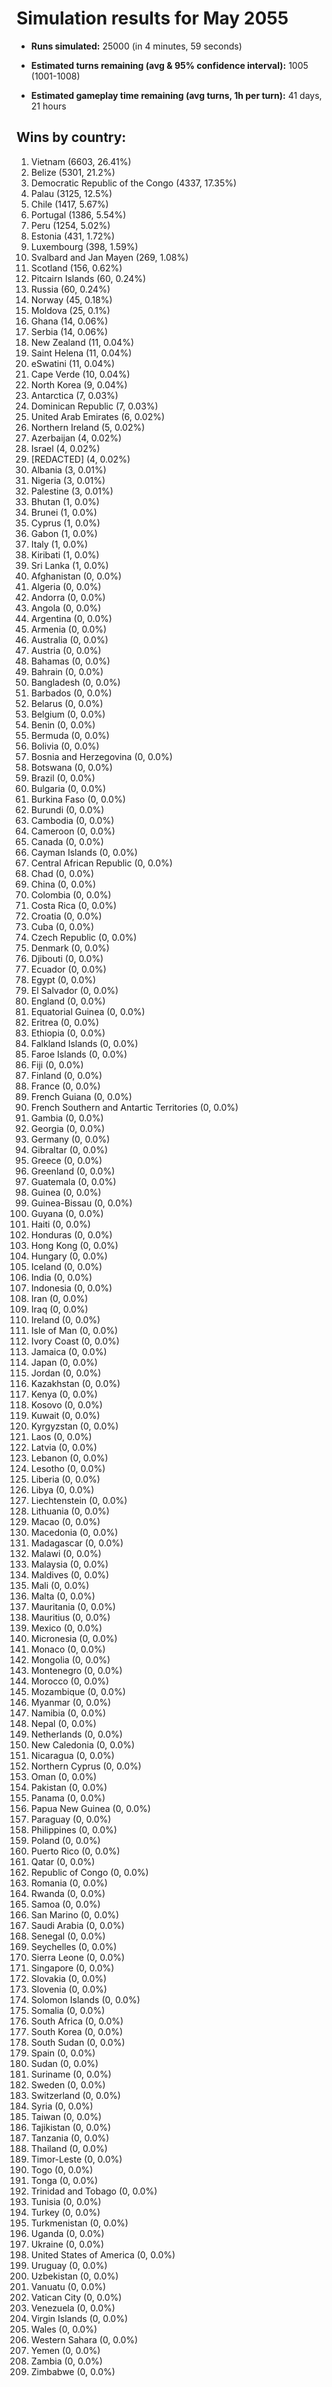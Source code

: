 # Simulation results for May 2055

* **Runs simulated:** 25000 (in 4 minutes, 59 seconds)

* **Estimated turns remaining (avg & 95% confidence interval):** 1005 (1001-1008)

* **Estimated gameplay time remaining (avg turns, 1h per turn):** 41 days, 21 hours

## Wins by country:
1. Vietnam (6603, 26.41%)
2. Belize (5301, 21.2%)
3. Democratic Republic of the Congo (4337, 17.35%)
4. Palau (3125, 12.5%)
5. Chile (1417, 5.67%)
6. Portugal (1386, 5.54%)
7. Peru (1254, 5.02%)
8. Estonia (431, 1.72%)
9. Luxembourg (398, 1.59%)
10. Svalbard and Jan Mayen (269, 1.08%)
11. Scotland (156, 0.62%)
12. Pitcairn Islands (60, 0.24%)
13. Russia (60, 0.24%)
14. Norway (45, 0.18%)
15. Moldova (25, 0.1%)
16. Ghana (14, 0.06%)
17. Serbia (14, 0.06%)
18. New Zealand (11, 0.04%)
19. Saint Helena (11, 0.04%)
20. eSwatini (11, 0.04%)
21. Cape Verde (10, 0.04%)
22. North Korea (9, 0.04%)
23. Antarctica (7, 0.03%)
24. Dominican Republic (7, 0.03%)
25. United Arab Emirates (6, 0.02%)
26. Northern Ireland (5, 0.02%)
27. Azerbaijan (4, 0.02%)
28. Israel (4, 0.02%)
29. [REDACTED] (4, 0.02%)
30. Albania (3, 0.01%)
31. Nigeria (3, 0.01%)
32. Palestine (3, 0.01%)
33. Bhutan (1, 0.0%)
34. Brunei (1, 0.0%)
35. Cyprus (1, 0.0%)
36. Gabon (1, 0.0%)
37. Italy (1, 0.0%)
38. Kiribati (1, 0.0%)
39. Sri Lanka (1, 0.0%)
40. Afghanistan (0, 0.0%)
41. Algeria (0, 0.0%)
42. Andorra (0, 0.0%)
43. Angola (0, 0.0%)
44. Argentina (0, 0.0%)
45. Armenia (0, 0.0%)
46. Australia (0, 0.0%)
47. Austria (0, 0.0%)
48. Bahamas (0, 0.0%)
49. Bahrain (0, 0.0%)
50. Bangladesh (0, 0.0%)
51. Barbados (0, 0.0%)
52. Belarus (0, 0.0%)
53. Belgium (0, 0.0%)
54. Benin (0, 0.0%)
55. Bermuda (0, 0.0%)
56. Bolivia (0, 0.0%)
57. Bosnia and Herzegovina (0, 0.0%)
58. Botswana (0, 0.0%)
59. Brazil (0, 0.0%)
60. Bulgaria (0, 0.0%)
61. Burkina Faso (0, 0.0%)
62. Burundi (0, 0.0%)
63. Cambodia (0, 0.0%)
64. Cameroon (0, 0.0%)
65. Canada (0, 0.0%)
66. Cayman Islands (0, 0.0%)
67. Central African Republic (0, 0.0%)
68. Chad (0, 0.0%)
69. China (0, 0.0%)
70. Colombia (0, 0.0%)
71. Costa Rica (0, 0.0%)
72. Croatia (0, 0.0%)
73. Cuba (0, 0.0%)
74. Czech Republic (0, 0.0%)
75. Denmark (0, 0.0%)
76. Djibouti (0, 0.0%)
77. Ecuador (0, 0.0%)
78. Egypt (0, 0.0%)
79. El Salvador (0, 0.0%)
80. England (0, 0.0%)
81. Equatorial Guinea (0, 0.0%)
82. Eritrea (0, 0.0%)
83. Ethiopia (0, 0.0%)
84. Falkland Islands (0, 0.0%)
85. Faroe Islands (0, 0.0%)
86. Fiji (0, 0.0%)
87. Finland (0, 0.0%)
88. France (0, 0.0%)
89. French Guiana (0, 0.0%)
90. French Southern and Antartic Territories (0, 0.0%)
91. Gambia (0, 0.0%)
92. Georgia (0, 0.0%)
93. Germany (0, 0.0%)
94. Gibraltar (0, 0.0%)
95. Greece (0, 0.0%)
96. Greenland (0, 0.0%)
97. Guatemala (0, 0.0%)
98. Guinea (0, 0.0%)
99. Guinea-Bissau (0, 0.0%)
100. Guyana (0, 0.0%)
101. Haiti (0, 0.0%)
102. Honduras (0, 0.0%)
103. Hong Kong (0, 0.0%)
104. Hungary (0, 0.0%)
105. Iceland (0, 0.0%)
106. India (0, 0.0%)
107. Indonesia (0, 0.0%)
108. Iran (0, 0.0%)
109. Iraq (0, 0.0%)
110. Ireland (0, 0.0%)
111. Isle of Man (0, 0.0%)
112. Ivory Coast (0, 0.0%)
113. Jamaica (0, 0.0%)
114. Japan (0, 0.0%)
115. Jordan (0, 0.0%)
116. Kazakhstan (0, 0.0%)
117. Kenya (0, 0.0%)
118. Kosovo (0, 0.0%)
119. Kuwait (0, 0.0%)
120. Kyrgyzstan (0, 0.0%)
121. Laos (0, 0.0%)
122. Latvia (0, 0.0%)
123. Lebanon (0, 0.0%)
124. Lesotho (0, 0.0%)
125. Liberia (0, 0.0%)
126. Libya (0, 0.0%)
127. Liechtenstein (0, 0.0%)
128. Lithuania (0, 0.0%)
129. Macao (0, 0.0%)
130. Macedonia (0, 0.0%)
131. Madagascar (0, 0.0%)
132. Malawi (0, 0.0%)
133. Malaysia (0, 0.0%)
134. Maldives (0, 0.0%)
135. Mali (0, 0.0%)
136. Malta (0, 0.0%)
137. Mauritania (0, 0.0%)
138. Mauritius (0, 0.0%)
139. Mexico (0, 0.0%)
140. Micronesia (0, 0.0%)
141. Monaco (0, 0.0%)
142. Mongolia (0, 0.0%)
143. Montenegro (0, 0.0%)
144. Morocco (0, 0.0%)
145. Mozambique (0, 0.0%)
146. Myanmar (0, 0.0%)
147. Namibia (0, 0.0%)
148. Nepal (0, 0.0%)
149. Netherlands (0, 0.0%)
150. New Caledonia (0, 0.0%)
151. Nicaragua (0, 0.0%)
152. Northern Cyprus (0, 0.0%)
153. Oman (0, 0.0%)
154. Pakistan (0, 0.0%)
155. Panama (0, 0.0%)
156. Papua New Guinea (0, 0.0%)
157. Paraguay (0, 0.0%)
158. Philippines (0, 0.0%)
159. Poland (0, 0.0%)
160. Puerto Rico (0, 0.0%)
161. Qatar (0, 0.0%)
162. Republic of Congo (0, 0.0%)
163. Romania (0, 0.0%)
164. Rwanda (0, 0.0%)
165. Samoa (0, 0.0%)
166. San Marino (0, 0.0%)
167. Saudi Arabia (0, 0.0%)
168. Senegal (0, 0.0%)
169. Seychelles (0, 0.0%)
170. Sierra Leone (0, 0.0%)
171. Singapore (0, 0.0%)
172. Slovakia (0, 0.0%)
173. Slovenia (0, 0.0%)
174. Solomon Islands (0, 0.0%)
175. Somalia (0, 0.0%)
176. South Africa (0, 0.0%)
177. South Korea (0, 0.0%)
178. South Sudan (0, 0.0%)
179. Spain (0, 0.0%)
180. Sudan (0, 0.0%)
181. Suriname (0, 0.0%)
182. Sweden (0, 0.0%)
183. Switzerland (0, 0.0%)
184. Syria (0, 0.0%)
185. Taiwan (0, 0.0%)
186. Tajikistan (0, 0.0%)
187. Tanzania (0, 0.0%)
188. Thailand (0, 0.0%)
189. Timor-Leste (0, 0.0%)
190. Togo (0, 0.0%)
191. Tonga (0, 0.0%)
192. Trinidad and Tobago (0, 0.0%)
193. Tunisia (0, 0.0%)
194. Turkey (0, 0.0%)
195. Turkmenistan (0, 0.0%)
196. Uganda (0, 0.0%)
197. Ukraine (0, 0.0%)
198. United States of America (0, 0.0%)
199. Uruguay (0, 0.0%)
200. Uzbekistan (0, 0.0%)
201. Vanuatu (0, 0.0%)
202. Vatican City (0, 0.0%)
203. Venezuela (0, 0.0%)
204. Virgin Islands (0, 0.0%)
205. Wales (0, 0.0%)
206. Western Sahara (0, 0.0%)
207. Yemen (0, 0.0%)
208. Zambia (0, 0.0%)
209. Zimbabwe (0, 0.0%)

